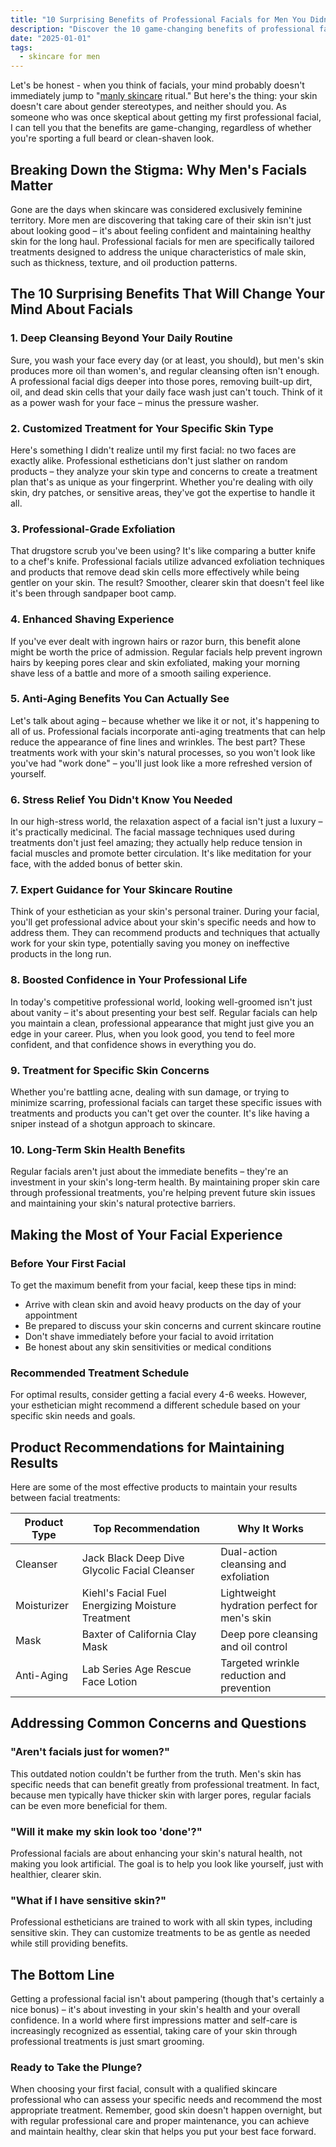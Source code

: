 ```yaml
---
title: "10 Surprising Benefits of Professional Facials for Men You Didn't Know About"
description: "Discover the 10 game-changing benefits of professional facials for men, from enhanced shaving experience to long-term skin health. Learn why modern men are making facials part of their grooming routine."
date: "2025-01-01"
tags:
  - skincare for men
---
```


<!--[Insert hero image: Professional esthetician performing a facial treatment on a male client]-->

Let's be honest - when you think of facials, your mind probably doesn't immediately jump to "[manly skincare](./skincare-for-men/) ritual." But here's the thing: your skin doesn't care about gender stereotypes, and neither should you. As someone who was once skeptical about getting my first professional facial, I can tell you that the benefits are game-changing, regardless of whether you're sporting a full beard or clean-shaven look.

## Breaking Down the Stigma: Why Men's Facials Matter

Gone are the days when skincare was considered exclusively feminine territory. More men are discovering that taking care of their skin isn't just about looking good – it's about feeling confident and maintaining healthy skin for the long haul. Professional facials for men are specifically tailored treatments designed to address the unique characteristics of male skin, such as thickness, texture, and oil production patterns.

## The 10 Surprising Benefits That Will Change Your Mind About Facials

### 1. Deep Cleansing Beyond Your Daily Routine
Sure, you wash your face every day (or at least, you should), but men's skin produces more oil than women's, and regular cleansing often isn't enough. A professional facial digs deeper into those pores, removing built-up dirt, oil, and dead skin cells that your daily face wash just can't touch. Think of it as a power wash for your face – minus the pressure washer.

### 2. Customized Treatment for Your Specific Skin Type
Here's something I didn't realize until my first facial: no two faces are exactly alike. Professional estheticians don't just slather on random products – they analyze your skin type and concerns to create a treatment plan that's as unique as your fingerprint. Whether you're dealing with oily skin, dry patches, or sensitive areas, they've got the expertise to handle it all.

### 3. Professional-Grade Exfoliation
That drugstore scrub you've been using? It's like comparing a butter knife to a chef's knife. Professional facials utilize advanced exfoliation techniques and products that remove dead skin cells more effectively while being gentler on your skin. The result? Smoother, clearer skin that doesn't feel like it's been through sandpaper boot camp.

### 4. Enhanced Shaving Experience
<!--[Insert image: Close-up of a man shaving with visible smooth skin]-->

If you've ever dealt with ingrown hairs or razor burn, this benefit alone might be worth the price of admission. Regular facials help prevent ingrown hairs by keeping pores clear and skin exfoliated, making your morning shave less of a battle and more of a smooth sailing experience.

### 5. Anti-Aging Benefits You Can Actually See
Let's talk about aging – because whether we like it or not, it's happening to all of us. Professional facials incorporate anti-aging treatments that can help reduce the appearance of fine lines and wrinkles. The best part? These treatments work with your skin's natural processes, so you won't look like you've had "work done" – you'll just look like a more refreshed version of yourself.

### 6. Stress Relief You Didn't Know You Needed
In our high-stress world, the relaxation aspect of a facial isn't just a luxury – it's practically medicinal. The facial massage techniques used during treatments don't just feel amazing; they actually help reduce tension in facial muscles and promote better circulation. It's like meditation for your face, with the added bonus of better skin.

### 7. Expert Guidance for Your Skincare Routine
Think of your esthetician as your skin's personal trainer. During your facial, you'll get professional advice about your skin's specific needs and how to address them. They can recommend products and techniques that actually work for your skin type, potentially saving you money on ineffective products in the long run.

### 8. Boosted Confidence in Your Professional Life
In today's competitive professional world, looking well-groomed isn't just about vanity – it's about presenting your best self. Regular facials can help you maintain a clean, professional appearance that might just give you an edge in your career. Plus, when you look good, you tend to feel more confident, and that confidence shows in everything you do.

### 9. Treatment for Specific Skin Concerns
Whether you're battling acne, dealing with sun damage, or trying to minimize scarring, professional facials can target these specific issues with treatments and products you can't get over the counter. It's like having a sniper instead of a shotgun approach to skincare.

### 10. Long-Term Skin Health Benefits
Regular facials aren't just about the immediate benefits – they're an investment in your skin's long-term health. By maintaining proper skin care through professional treatments, you're helping prevent future skin issues and maintaining your skin's natural protective barriers.

## Making the Most of Your Facial Experience

### Before Your First Facial

To get the maximum benefit from your facial, keep these tips in mind:

- Arrive with clean skin and avoid heavy products on the day of your appointment
- Be prepared to discuss your skin concerns and current skincare routine
- Don't shave immediately before your facial to avoid irritation
- Be honest about any skin sensitivities or medical conditions

### Recommended Treatment Schedule

For optimal results, consider getting a facial every 4-6 weeks. However, your esthetician might recommend a different schedule based on your specific skin needs and goals.

## Product Recommendations for Maintaining Results

<!--[Insert table of top product recommendations from the provided list]-->

Here are some of the most effective products to maintain your results between facial treatments:

| Product Type | Top Recommendation | Why It Works |
|--------------|-------------------|--------------|
| Cleanser | Jack Black Deep Dive Glycolic Facial Cleanser | Dual-action cleansing and exfoliation |
| Moisturizer | Kiehl's Facial Fuel Energizing Moisture Treatment | Lightweight hydration perfect for men's skin |
| Mask | Baxter of California Clay Mask | Deep pore cleansing and oil control |
| Anti-Aging | Lab Series Age Rescue Face Lotion | Targeted wrinkle reduction and prevention |

## Addressing Common Concerns and Questions

### "Aren't facials just for women?"
This outdated notion couldn't be further from the truth. Men's skin has specific needs that can benefit greatly from professional treatment. In fact, because men typically have thicker skin with larger pores, regular facials can be even more beneficial for them.

### "Will it make my skin look too 'done'?"
Professional facials are about enhancing your skin's natural health, not making you look artificial. The goal is to help you look like yourself, just with healthier, clearer skin.

### "What if I have sensitive skin?"
<!--[Insert image: Close-up of gentle facial treatment being performed]-->

Professional estheticians are trained to work with all skin types, including sensitive skin. They can customize treatments to be as gentle as needed while still providing benefits.

## The Bottom Line

Getting a professional facial isn't about pampering (though that's certainly a nice bonus) – it's about investing in your skin's health and your overall confidence. In a world where first impressions matter and self-care is increasingly recognized as essential, taking care of your skin through professional treatments is just smart grooming.

### Ready to Take the Plunge?

When choosing your first facial, consult with a qualified skincare professional who can assess your specific needs and recommend the most appropriate treatment. Remember, good skin doesn't happen overnight, but with regular professional care and proper maintenance, you can achieve and maintain healthy, clear skin that helps you put your best face forward.